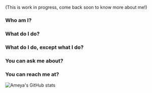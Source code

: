 (This is work in progress, come back soon to know more about me!)
### Who am I?

### What do I do?

### What do I do, except what I do?

### You can ask me about?

### You can reach me at?


<!--
**ameyanator/ameyanator** is a ✨ _special_ ✨ repository because its `README.md` (this file) appears on your GitHub profile.

Here are some ideas to get you started:

- 🔭 I’m currently working on ...
- 🌱 I’m currently learning ...
- 👯 I’m looking to collaborate on ...
- 🤔 I’m looking for help with ...
- 💬 Ask me about ...
- 📫 How to reach me: ...
- 😄 Pronouns: ...
- ⚡ Fun fact: ...
-->
<!--![Visitor Count](https://profile-counter.glitch.me/ameyanator/count.svg)-->
![Ameya's GitHub stats](https://github-readme-stats.vercel.app/api?username=ameyanator&count_private=true&show_icons=true)
